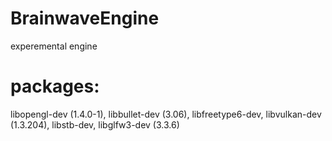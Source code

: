 # BrainwaveEngine
experemental engine

# packages:
libopengl-dev (1.4.0-1), libbullet-dev (3.06), libfreetype6-dev, 
libvulkan-dev (1.3.204), libstb-dev, libglfw3-dev (3.3.6)